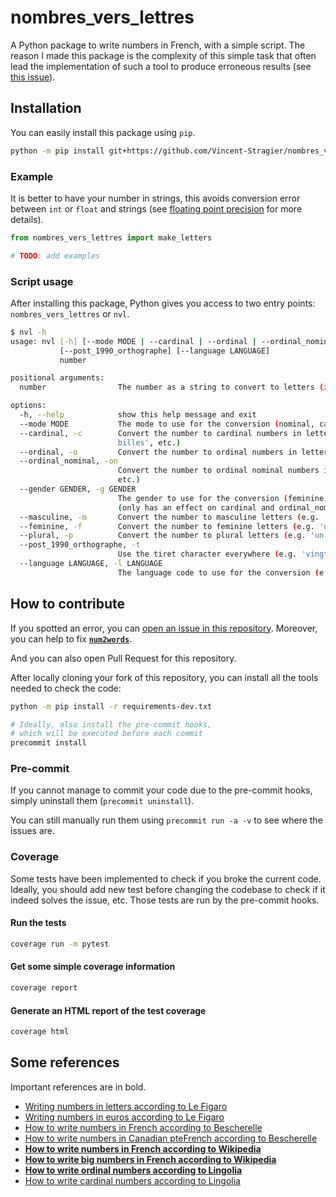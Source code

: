 # nombres_vers_lettres

A Python package to write numbers in French, with a simple script. The reason I made this package is the complexity of this simple task that often lead the implementation of such a tool to produce erroneous results (see [this issue](https://github.com/savoirfairelinux/num2words/issues/532)).

## Installation

You can easily install this package using `pip`.

```bash
python -m pip install git+https://github.com/Vincent-Stragier/nombres_vers_lettres.git
```

### Example

It is better to have your number in strings, this avoids conversion error between `int` or `float` and strings (see [floating point precision](https://docs.python.org/3/tutorial/floatingpoint.html) for more details).

```python
from nombres_vers_lettres import make_letters

# TODO: add examples
```

### Script usage

After installing this package, Python gives you access to two entry points: `nombres_vers_lettres` or `nvl`.

```bash
$ nvl -h
usage: nvl [-h] [--mode MODE | --cardinal | --ordinal | --ordinal_nominal] [--gender GENDER | --masculine | --feminine] [--plural]
           [--post_1990_orthographe] [--language LANGUAGE]
           number

positional arguments:
  number                The number as a string to convert to letters (in French)

options:
  -h, --help            show this help message and exit
  --mode MODE           The mode to use for the conversion (nominal, cardinal or ordinal)
  --cardinal, -c        Convert the number to cardinal numbers in letters (e.g., 'un chat', 'deux ânes', 'quatre-vingts chats', 'deux-cents
                        billes', etc.)
  --ordinal, -o         Convert the number to ordinal numbers in letters (e.g., 'la page un', 'la page quatre-vingt', 'la page deux-cent', etc.)
  --ordinal_nominal, -on
                        Convert the number to ordinal nominal numbers in letters (e.g., 'la quatre-vingtième page', 'la deux-centième page',
                        etc.)
  --gender GENDER, -g GENDER
                        The gender to use for the conversion (feminine, féminin, feminin, f or masculine, masculin, m), default is masculine
                        (only has an effect on cardinal and ordinal_nominal modes)
  --masculine, -m       Convert the number to masculine letters (e.g. 'un' -> 'un')
  --feminine, -f        Convert the number to feminine letters (e.g. 'un' -> 'une')
  --plural, -p          Convert the number to plural letters (e.g. 'un' -> 'uns'), only has an effect on cardinal and ordinal_nominal modes
  --post_1990_orthographe, -t
                        Use the tiret character everywhere (e.g. 'vingt-et-un')
  --language LANGUAGE, -l LANGUAGE
                        The language code to use for the conversion (e.g. fr_BE, fr_CD, fr_FR, fr_CA, fr_CH, fr_IT)
```

## How to contribute

If you spotted an error, you can [open an issue in this repository](https://github.com/Vincent-Stragier/nombres_vers_lettres/issues/new/choose). Moreover, you can help to fix [**`num2words`**](https://github.com/savoirfairelinux/num2words).

And you can also open Pull Request for this repository.

After locally cloning your fork of this repository, you can install all the tools needed to check the code:

```bash
python -m pip install -r requirements-dev.txt

# Ideally, also install the pre-commit hooks,
# which will be executed before each commit
precommit install
```

### Pre-commit

If you cannot manage to commit your code due to the pre-commit hooks, simply uninstall them (`precommit uninstall`).

You can still manually run them using `precommit run -a -v` to see where the issues are.

### Coverage

Some tests have been implemented to check if you broke the current code. Ideally, you should add new test before changing the codebase to check if it indeed solves the issue, etc. Those tests are run by the pre-commit hooks.

#### Run the tests

```bash
coverage run -m pytest
```

#### Get some simple coverage information

```bash
coverage report
```

#### Generate an HTML report of the test coverage

```bash
coverage html
```

## Some references

Important references are in bold.

- [Writing numbers in letters according to Le Figaro](https://leconjugueur.lefigaro.fr/frlesnombres.php)
- [Writing numbers in euros according to Le Figaro](https://leconjugueur.lefigaro.fr/frlesnombreseneuros.php)
- [How to write numbers in French according to Bescherelle](https://www.bescherelle.com/faq/comment-ecrire-les-nombres-en-lettres/)
- [How to write numbers in Canadian pteFrench according to Bescherelle](https://bescherelle.ca/ecriture-des-nombres/)
- [**How to write numbers in French according to Wikipedia**](https://fr.wikipedia.org/wiki/Nombres_en_fran%C3%A7ais#Apr%C3%A8s_la_virgule)
- [**How to write big numbers in French according to Wikipedia**](https://fr.wikipedia.org/wiki/Noms_des_grands_nombres)
- [**How to write ordinal numbers according to Lingolia**](https://francais.lingolia.com/fr/vocabulaire/nombres-date-et-heure/les-nombres-ordinaux)
- [How to write cardinal numbers according to Lingolia](https://francais.lingolia.com/fr/vocabulaire/nombres-date-et-heure/les-nombres-cardinaux)
